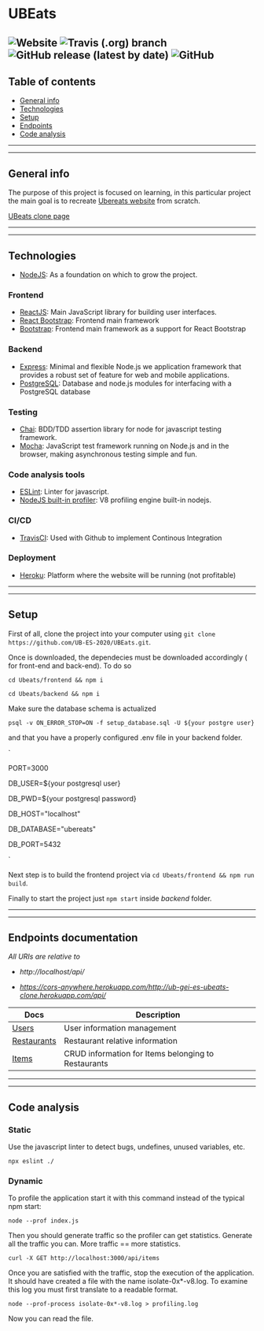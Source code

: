 # UBEats

![Website](https://img.shields.io/website?logo=Heroku&logoColor=%23430098&style=flat&url=https%3A%2F%2Fub-gei-es-ubeats-clone.herokuapp.com%2F)
![Travis (.org) branch](https://img.shields.io/travis/UB-ES-2020/UBEats/main)
![GitHub release (latest by date)](https://img.shields.io/github/v/release/UB-ES-2020/UBEats?label=Version%20release)
![GitHub](https://img.shields.io/github/license/UB-ES-2020/UBEats)
---

## Table of contents
* [General info](#general-info)
* [Technologies](#technologies)
* [Setup](#setup)
* [Endpoints](#endpoints-documentation)
* [Code analysis](#code-analysis)

---
---
## General info

The purpose of this project is focused on learning, in this particular project the main goal is to recreate [Ubereats website](https://ubereats.com/) from scratch.

[UBeats clone page](https://ub-gei-es-ubeats-clone.herokuapp.com/)

---
---
## Technologies

* [NodeJS](https://nodejs.org/en/): As a foundation on which to grow the project.

### Frontend
* [ReactJS](https://reactjs.org/): Main JavaScript library for building user interfaces. 
* [React Bootstrap](https://react-bootstrap.github.io/): Frontend main framework
* [Bootstrap](https://getbootstrap.com/): Frontend main framework as a support for React Bootstrap

### Backend
* [Express](https://expressjs.com/): Minimal and flexible Node.js we application framework that provides a robust set of feature for web and mobile applications.
* [PostgreSQL](https://node-postgres.com/): Database and node.js modules for interfacing with a PostgreSQL database

### Testing 

* [Chai](https://www.chaijs.com/): BDD/TDD assertion library for node for javascript testing framework.
* [Mocha](https://mochajs.org/): JavaScript test framework running on Node.js and in the browser, making asynchronous testing simple and fun.

### Code analysis tools
* [ESLint](https://eslint.org/): Linter for javascript.
* [NodeJS built-in profiler](https://nodejs.org/en/docs/guides/simple-profiling/): V8 profiling engine built-in nodejs.

### CI/CD

* [TravisCI](https://travis-ci.org/): Used with Github to implement Continous Integration

### Deployment 
* [Heroku](https://www.heroku.com/): Platform where the website will be running (not profitable)

---
---
## Setup
First of all, clone the project into your computer using `git clone https://github.com/UB-ES-2020/UBEats.git`.

Once is downloaded, the dependecies must be downloaded accordingly ( for front-end and back-end). To do so 

`
cd Ubeats/frontend && npm i 
`

`
cd Ubeats/backend && npm i
`

Make sure the database schema is actualized

`
psql -v ON_ERROR_STOP=ON -f setup_database.sql -U ${your postgre user}
`

and that you have a properly configured .env file in your backend folder.

`

PORT=3000

DB_USER=${your postgresql user}

DB_PWD=${your postgresql password}

DB_HOST="localhost"

DB_DATABASE="ubereats"

DB_PORT=5432

`

Next step is to build the frontend project via `cd Ubeats/frontend && npm run build`. 

Finally to start the project just `npm start` inside _backend_ folder.

---
--- 
## Endpoints documentation

_All URIs are relative to_

* *http://localhost/api/* 

* *https://cors-anywhere.herokuapp.com/http://ub-gei-es-ubeats-clone.herokuapp.com/api/*



Docs         | Description
------------ | ------------- 
[Users](docs/endpoints/Users.md) | User information management |
[Restaurants](docs/endpoints/Restaurants.md) | Restaurant relative information |
[Items](docs/endpoints/Items.md)| CRUD information for Items belonging to Restaurants|

---
---

## Code analysis
### Static
Use the javascript linter to detect bugs, undefines, unused variables, etc.

`
npx eslint ./
`

### Dynamic
To profile the application start it with this command instead of the typical npm start:

`
node --prof index.js
`

Then you should generate traffic so the profiler can get statistics. Generate all the traffic you can. More traffic == more statistics.

`
curl -X GET http://localhost:3000/api/items
`

Once you are satisfied with the traffic, stop the execution of the application. It should have created a file with the name isolate-0x*-v8.log. To examine this log you must first translate to a readable format.

`
node --prof-process isolate-0x*-v8.log > profiling.log
`

Now you can read the file.

